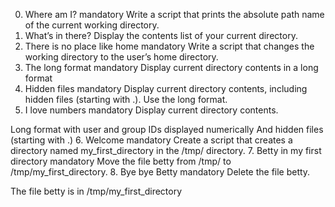 0. Where am I?
mandatory
Write a script that prints the absolute path name of the current working directory.
1. What’s in there?
Display the contents list of your current directory.
2. There is no place like home
mandatory
Write a script that changes the working directory to the user’s home directory.
3. The long format
mandatory
Display current directory contents in a long format
4. Hidden files
mandatory
Display current directory contents, including hidden files (starting with .). Use the long format.
5. I love numbers
mandatory
Display current directory contents.

Long format
with user and group IDs displayed numerically
And hidden files (starting with .)
6. Welcome
mandatory
Create a script that creates a directory named my_first_directory in the /tmp/ directory.
7. Betty in my first directory
mandatory
Move the file betty from /tmp/ to /tmp/my_first_directory.
8. Bye bye Betty
mandatory
Delete the file betty.

The file betty is in /tmp/my_first_directory
